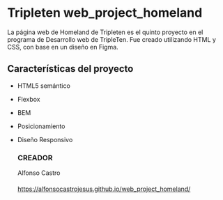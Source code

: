 # Tripleten web_project_homeland

La página web de Homeland de Tripleten es el quinto proyecto en el programa de Desarrollo web de TripleTen. Fue creado utilizando HTML y CSS, con base en un diseño en Figma.

## Características del proyecto

- HTML5 semántico
- Flexbox
- BEM
- Posicionamiento
- Diseño Responsivo

  ### CREADOR

  Alfonso Castro

  ####

  https://alfonsocastrojesus.github.io/web_project_homeland/

